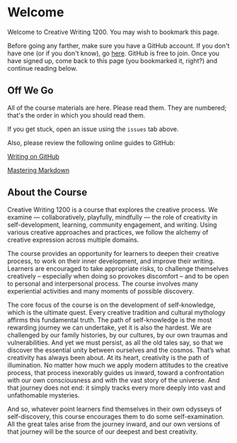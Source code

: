 # Welcome

Welcome to Creative Writing 1200. You may wish to bookmark this page.

Before going any farther, make sure you have a GitHub account. If you don't have one (or if you don't know), go [here](https://github.com/join). GitHub is free to join. Once you have signed up, come back to this page (you bookmarked it, right?) and continue reading below.

## Off We Go

All of the course materials are here. Please read them. They are numbered; that's the order in which you should read them.

If you get stuck, open an issue using the `issues` tab above.

Also, please review the following online guides to GitHub:

[Writing on GitHub](https://help.github.com/articles/about-writing-and-formatting-on-github/)

[Mastering Markdown](https://guides.github.com/features/mastering-markdown/)

## About the Course

Creative Writing 1200 is a course that explores the creative process. We examine — collaboratively, playfully, mindfully — the role of creativity in self-development, learning, community engagement, and writing. Using various creative approaches and practices, we follow the alchemy of creative expression across multiple domains.

The course provides an opportunity for learners to deepen their creative process, to work on their inner development, and improve their writing. Learners are encouraged to take appropriate risks, to challenge themselves creatively – especially when doing so provokes discomfort – and to be open to personal and interpersonal process. The course involves many experiential activities and many moments of possible discovery.

The core focus of the course is on the development of self-knowledge, which is the ultimate quest. Every creative tradition and cultural mythology affirms this fundamental truth. The path of self-knowledge is the most rewarding journey we can undertake, yet it is also the hardest. We are challenged by our family histories, by our cultures, by our own traumas and vulnerabilities. And yet we must persist, as all the old tales say, so that we discover the essential unity between ourselves and the cosmos. That’s what creativity has always been about. At its heart, creativity is the path of illumination. No matter how much we apply modern attitudes to the creative process, that process inexorably guides us inward, toward a confrontation with our own consciousness and with the vast story of the universe. And that journey does not end: it simply tracks every more deeply into vast and unfathomable mysteries.

And so, whatever point learners find themselves in their own odysseys of self-discovery, this course encourages them to do some self-examination. All the great tales arise from the journey inward, and our own versions of that journey will be the source of our deepest and best creativity.



